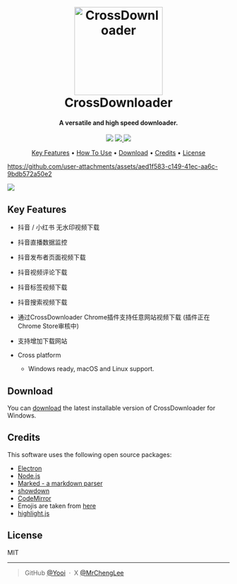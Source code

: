 <h1 align="center">
  <br>
  <a href="https://cdr.lnk5.com/?ref=git"><img src="https://github.com/user-attachments/assets/1e638866-ead9-409d-9ecf-f77b5f8da0b2" alt="CrossDownloader" width="200"></a>
  <br>
  CrossDownloader
  <br>

</h1>


<h4 align="center">A versatile and high speed downloader.</h4>

<p align="center">
  <a href="https://gitter.im/"><img src="https://badges.gitter.im/amitmerchant1990/electron-markdownify.svg"></a>
  <a href="https://saythanks.io/to/">
      <img src="https://img.shields.io/badge/SayThanks.io-%E2%98%BC-1EAEDB.svg">
  </a>
  <a href="https://www.paypal.me/">
    <img src="https://img.shields.io/badge/$-donate-ff69b4.svg?maxAge=2592000&amp;style=flat">
  </a>
</p>

<p align="center">
  <a href="#key-features">Key Features</a> •
  <a href="#how-to-use">How To Use</a> •
  <a href="#download">Download</a> •
  <a href="#credits">Credits</a> •
  <a href="#license">License</a>
</p>

https://github.com/user-attachments/assets/aed1f583-c149-41ec-aa6c-9bdb572a50e2

<img height="auto" src="https://github.com/user-attachments/assets/cb40ee0c-65c4-49b3-b529-9c936506aa10">


## Key Features

* 抖音 / 小红书 无水印视频下载
* 抖音直播数据监控
* 抖音发布者页面视频下载
* 抖音视频评论下载
* 抖音标签视频下载
* 抖音搜索视频下载
* 通过CrossDownloader Chrome插件支持任意网站视频下载 (插件正在Chrome Store审核中)


* 支持增加下载网站
* Cross platform
  - Windows ready, macOS and Linux support.



## Download

You can [download](https://github.com/Yooi/CrossDownloader/releases/tag/0.4.6) the latest installable version of CrossDownloader for Windows.

## Credits

This software uses the following open source packages:

- [Electron](http://electron.atom.io/)
- [Node.js](https://nodejs.org/)
- [Marked - a markdown parser](https://github.com/chjj/marked)
- [showdown](http://showdownjs.github.io/showdown/)
- [CodeMirror](http://codemirror.net/)
- Emojis are taken from [here](https://github.com/arvida/emoji-cheat-sheet.com)
- [highlight.js](https://highlightjs.org/)


## License

MIT

---

> GitHub [@Yooi](https://github.com/Yooi) &nbsp;&middot;&nbsp;
> X [@MrChengLee](https://x.com/MrChengLee)



